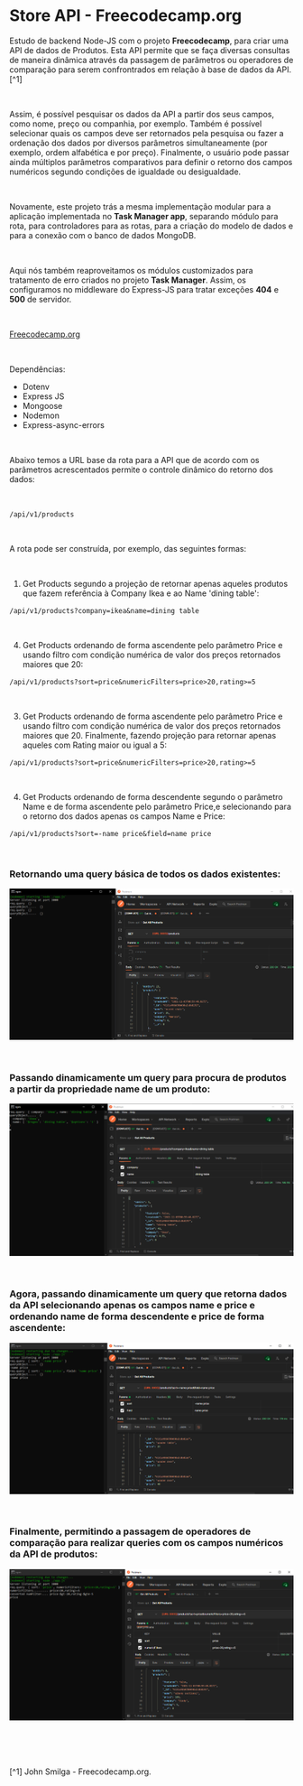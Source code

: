 # Store API - Freecodecamp.org


Estudo de backend Node-JS com o projeto **Freecodecamp**, para criar uma API de dados de Produtos.
Esta API permite que se faça diversas consultas de maneira dinâmica através da passagem de parâmetros ou operadores de comparação para serem confrontrados em relação à base de dados da API.[^1]

<br />

Assim, é possível pesquisar os dados da API a partir dos seus campos, como nome, preço ou companhia, por exemplo.
Também é possível selecionar quais os campos deve ser retornados pela pesquisa ou fazer a ordenação dos dados por diversos parâmetros simultaneamente (por exemplo, ordem alfabética e por preço).
Finalmente, o usuário pode passar ainda múltiplos parâmetros comparativos para definir o retorno dos campos numéricos segundo condições de igualdade ou desigualdade. 





<br />

Novamente, este projeto trás a mesma implementação modular para a aplicação implementada no **Task Manager app**, separando módulo para rota, para controladores para as rotas, para a criação do modelo de dados e para a conexão com o banco de dados MongoDB.


<br />

Aqui nós também reaproveitamos os módulos customizados para tratamento de erro criados no projeto **Task Manager**. Assim, os configuramos no middleware do Express-JS para tratar exceções **404** e **500** de servidor.




<br />

[Freecodecamp.org](https://www.freecodecamp.org/learn/back-end-development-and-apis/)



<br />


Dependências:

- Dotenv
- Express JS
- Mongoose
- Nodemon
- Express-async-errors



<br />

Abaixo temos a URL base da rota para a API que de acordo com os parâmetros acrescentados permite o controle dinâmico do retorno dos dados:

<br />

```
/api/v1/products
```

<br />


A rota pode ser construída, por exemplo, das seguintes formas:

<br /> 

1. Get Products segundo a projeção de retornar apenas aqueles produtos que fazem referência à Company Ikea e ao Name 'dining table':
```
/api/v1/products?company=ikea&name=dining table
```

<br />

4. Get Products ordenando de forma ascendente pelo parâmetro Price e usando filtro com condição numérica de valor dos preços retornados maiores que 20:
```
/api/v1/products?sort=price&numericFilters=price>20,rating>=5
```

<br />

3. Get Products ordenando de forma ascendente pelo parâmetro Price e usando filtro com condição numérica de valor dos preços retornados maiores que 20. Finalmente, fazendo projeção para retornar apenas aqueles com Rating maior ou igual a 5:
```
/api/v1/products?sort=price&numericFilters=price>20,rating>=5
```

<br />


4. Get Products ordenando de forma descendente segundo o parâmetro Name e de forma ascendente pelo parâmetro Price,e selecionando para o retorno dos dados apenas os campos Name e Price:
```
/api/v1/products?sort=-name price&field=name price
```

<br />


### Retornando uma query básica de todos os dados existentes:              
![Imagem de uma query básica de todos os dados existentes](/public/images/query-basica-retornando-todos-os-dados.png)



<br />

### Passando dinamicamente um query para procura de produtos a partir da propriedade **name** de um produto:                
![Imagem de uma query para procura de produtos a partir da propriedade **name** de um produto](/public/images/query-dinamica-com-passagem-de-parametros.png)




<br />

### Agora, passando dinamicamente um query que retorna dados da API selecionando apenas os campos **name** e **price** e ordenando **name** de forma descendente e **price** de forma ascendente:                
![Imagem de uma query para retorno de dados com ordenamento e seleção de campos específicos](/public/images/query-dinamica-com-selecao-de-campos-e-ordenados.png)





<br />

### Finalmente, permitindo a passagem de operadores de comparação para realizar queries com os campos numéricos da API de produtos:                
![Imagem da passagem de operadores de comparação para realizar queries com os campos numéricos da API de produtos](/public/images/query-dinamica-com-operadores-logicos.png)



<br />




<br />
<br />

[^1] John Smilga - Freecodecamp.org.






